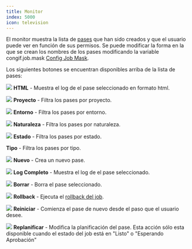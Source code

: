 ```yaml
---
title: Monitor
index: 5000
icon: television
---
```


El monitor muestra la lista de [pases](concepts/job) que han sido creados y que el usuario puede ver en función de sus permisos.
Se puede modificar la forma en la que se crean los nombres de los pases modificando la variable congif.job.mask [Config Job Mask](how-to/config-job-mask).

Los siguientes botones se encuentran disponibles arriba de la lista de pases:

<img src="/static/images/icons/html.svg" /> **HTML** - Muestra el log de el pase seleccionado en formato html.

<img src="/static/images/icons/project.svg" /> **Proyecto** - Filtra los pases por proyecto.

<img src="/static/images/icons/baseline.svg" /> **Entorno** - Filtra los pases por entorno.

<img src="/static/images/icons/nature.svg" /> **Naturaleza** - Filtra los pases por naturaleza.

<img src="/static/images/icons/state.svg" /> **Estado** - Filtra los pases por estado.

**Tipo** - Filtra los pases por tipo.

<img src="/static/images/icons/job.svg" /> **Nuevo** - Crea un nuevo pase.

<img src="/static/images/icons/moredata.svg" /> **Log Completo** - Muestra el log de el pase seleccionado.

<img src="/static/images/icons/delete.svg" /> **Borrar** - Borra el pase seleccionado.

<img src="/static/images/icons/left.svg" /> **Rollback** - Ejecuta el [rollback del job](concepts/rollback).

<img src="/static/images/icons/restart.svg" /> **Reiniciar** - Comienza el pase de nuevo desde el paso que el usuario desee.

<img src="/static/images/icons/datefield.svg"  /> **Replanificar** - Modifica la planificación del pase. Esta acción sólo esta disponible cuando el estado del
job está en "Listo" o "Esperando Aprobación"

